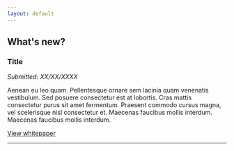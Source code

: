 ```yaml
---
layout: default
---
```


## What's new?

### Title
*Submitted: XX/XX/XXXX*

Aenean eu leo quam. Pellentesque ornare sem lacinia quam venenatis vestibulum. Sed posuere consectetur est at lobortis. Cras mattis consectetur purus sit amet fermentum. Praesent commodo cursus magna, vel scelerisque nisl consectetur et. Maecenas faucibus mollis interdum. Maecenas faucibus mollis interdum.

[View whitepaper](#)

---




